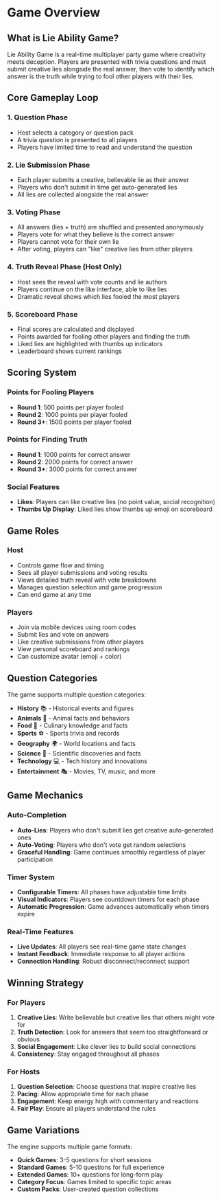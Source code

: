# Game Overview

## What is Lie Ability Game?

Lie Ability Game is a real-time multiplayer party game where creativity meets deception. Players are presented with trivia questions and must submit creative lies alongside the real answer, then vote to identify which answer is the truth while trying to fool other players with their lies.

## Core Gameplay Loop

### 1. Question Phase
- Host selects a category or question pack
- A trivia question is presented to all players
- Players have limited time to read and understand the question

### 2. Lie Submission Phase
- Each player submits a creative, believable lie as their answer
- Players who don't submit in time get auto-generated lies
- All lies are collected alongside the real answer

### 3. Voting Phase
- All answers (lies + truth) are shuffled and presented anonymously
- Players vote for what they believe is the correct answer
- Players cannot vote for their own lie
- After voting, players can "like" creative lies from other players

### 4. Truth Reveal Phase (Host Only)
- Host sees the reveal with vote counts and lie authors
- Players continue on the like interface, able to like lies
- Dramatic reveal shows which lies fooled the most players

### 5. Scoreboard Phase
- Final scores are calculated and displayed
- Points awarded for fooling other players and finding the truth
- Liked lies are highlighted with thumbs up indicators
- Leaderboard shows current rankings

## Scoring System

### Points for Fooling Players
- **Round 1**: 500 points per player fooled
- **Round 2**: 1000 points per player fooled  
- **Round 3+**: 1500 points per player fooled

### Points for Finding Truth
- **Round 1**: 1000 points for correct answer
- **Round 2**: 2000 points for correct answer
- **Round 3+**: 3000 points for correct answer

### Social Features
- **Likes**: Players can like creative lies (no point value, social recognition)
- **Thumbs Up Display**: Liked lies show thumbs up emoji on scoreboard

## Game Roles

### Host
- Controls game flow and timing
- Sees all player submissions and voting results
- Views detailed truth reveal with vote breakdowns
- Manages question selection and game progression
- Can end game at any time

### Players
- Join via mobile devices using room codes
- Submit lies and vote on answers
- Like creative submissions from other players
- View personal scoreboard and rankings
- Can customize avatar (emoji + color)

## Question Categories

The game supports multiple question categories:
- **History** 📚 - Historical events and figures
- **Animals** 🐾 - Animal facts and behaviors  
- **Food** 🍎 - Culinary knowledge and facts
- **Sports** ⚽ - Sports trivia and records
- **Geography** 🌍 - World locations and facts
- **Science** 🔬 - Scientific discoveries and facts
- **Technology** 💻 - Tech history and innovations
- **Entertainment** 🎭 - Movies, TV, music, and more

## Game Mechanics

### Auto-Completion
- **Auto-Lies**: Players who don't submit lies get creative auto-generated ones
- **Auto-Voting**: Players who don't vote get random selections
- **Graceful Handling**: Game continues smoothly regardless of player participation

### Timer System
- **Configurable Timers**: All phases have adjustable time limits
- **Visual Indicators**: Players see countdown timers for each phase
- **Automatic Progression**: Game advances automatically when timers expire

### Real-Time Features
- **Live Updates**: All players see real-time game state changes
- **Instant Feedback**: Immediate response to all player actions
- **Connection Handling**: Robust disconnect/reconnect support

## Winning Strategy

### For Players
1. **Creative Lies**: Write believable but creative lies that others might vote for
2. **Truth Detection**: Look for answers that seem too straightforward or obvious
3. **Social Engagement**: Like clever lies to build social connections
4. **Consistency**: Stay engaged throughout all phases

### For Hosts
1. **Question Selection**: Choose questions that inspire creative lies
2. **Pacing**: Allow appropriate time for each phase
3. **Engagement**: Keep energy high with commentary and reactions
4. **Fair Play**: Ensure all players understand the rules

## Game Variations

The engine supports multiple game formats:
- **Quick Games**: 3-5 questions for short sessions
- **Standard Games**: 5-10 questions for full experience  
- **Extended Games**: 10+ questions for long-form play
- **Category Focus**: Games limited to specific topic areas
- **Custom Packs**: User-created question collections